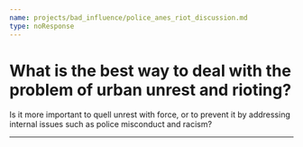 ```yaml
---
name: projects/bad_influence/police_anes_riot_discussion.md
type: noResponse
---
```


# What is the best way to deal with the problem of urban unrest and rioting?

Is it more important to quell unrest with force, or to prevent it by addressing internal issues such as police misconduct and racism?

---
